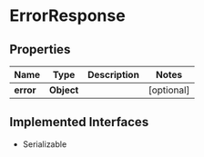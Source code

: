 

# ErrorResponse


## Properties

| Name | Type | Description | Notes |
|------------ | ------------- | ------------- | -------------|
|**error** | **Object** |  |  [optional] |


## Implemented Interfaces

* Serializable


